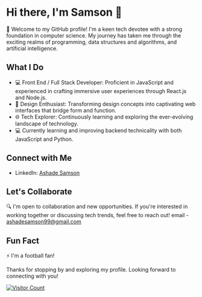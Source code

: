 # Hi there, I'm Samson 👋

🚀 Welcome to my GitHub profile! I'm a keen tech devotee with a strong foundation in computer science. My journey has taken me through the exciting realms of programming, data structures and algorithms, and artificial intelligence.



## What I Do

- 💻 Front End / Full Stack Developer: Proficient in JavaScript and experienced in crafting immersive user experiences through React.js and Node.js.
- 🎨 Design Enthusiast: Transforming design concepts into captivating web interfaces that bridge form and function.
- 🌐 Tech Explorer: Continuously learning and exploring the ever-evolving landscape of technology.
- 💻 Currently learning and improving backend technicality with both JavaScript and Python.



## Connect with Me

- LinkedIn: [Ashade Samson](https://linkedin.com/in/ashadesamson18)



## Let's Collaborate

🔍 I'm open to collaboration and new opportunities. If you're interested in working together or discussing tech trends, feel free to reach out! email - ashadesamson99@gmail.com



## Fun Fact

⚡ I'm a football fan!




Thanks for stopping by and exploring my profile. Looking forward to connecting with you!

[![Visitor Count](https://visitor-badge.laobi.icu/badge?page_id=AshadeSamson.AshadeSamson)](https://github.com/AshadeSamson)
